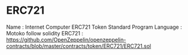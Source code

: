 # ERC721
Name : Internet Computer ERC721 Token Standard
Program Language : Motoko
follow solidity ERC721 : https://github.com/OpenZeppelin/openzeppelin-contracts/blob/master/contracts/token/ERC721/ERC721.sol
